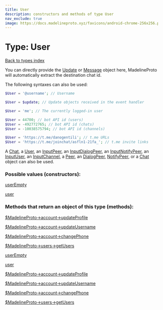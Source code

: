 ```yaml
---
title: User
description: constructors and methods of type User
nav_exclude: true
image: https://docs.madelineproto.xyz/favicons/android-chrome-256x256.png
---
```

# Type: User
[Back to types index](index.md)

You can directly provide the [Update](Update.md) or [Message](Message.md) object here, MadelineProto will automatically extract the destination chat id.

The following syntaxes can also be used:

```php
$User = '@username'; // Username

$User = $update; // Update objects received in the event handler

$User = 'me'; // The currently logged-in user

$User = 44700; // bot API id (users)
$User = -492772765; // bot API id (chats)
$User = -10038575794; // bot API id (channels)

$User = 'https://t.me/danogentili'; // t.me URLs
$User = 'https://t.me/joinchat/asfln1-21fa_'; // t.me invite links

```

A [Chat](Chat.md), a [User](User.md), an [InputPeer](InputPeer.md), an [InputDialogPeer](InputDialogPeer.md), an [InputNotifyPeer](InputNotifyPeer.md), an [InputUser](InputUser.md), an [InputChannel](InputChannel.md), a [Peer](Peer.md), an [DialogPeer](DialogPeer.md), [NotifyPeer](NotifyPeer.md), or a [Chat](Chat.md) object can also be used.




### Possible values (constructors):

[userEmpty](/API_docs/constructors/userEmpty.md)  

[user](/API_docs/constructors/user.md)  



### Methods that return an object of this type (methods):

[$MadelineProto->account->updateProfile](/API_docs/methods/account.updateProfile.md)  

[$MadelineProto->account->updateUsername](/API_docs/methods/account.updateUsername.md)  

[$MadelineProto->account->changePhone](/API_docs/methods/account.changePhone.md)  

[$MadelineProto->users->getUsers](/API_docs/methods/users.getUsers.md)  



[userEmpty](/API_docs/constructors/userEmpty.md)  

[user](/API_docs/constructors/user.md)  

[$MadelineProto->account->updateProfile](/API_docs/methods/account.updateProfile.md)  

[$MadelineProto->account->updateUsername](/API_docs/methods/account.updateUsername.md)  

[$MadelineProto->account->changePhone](/API_docs/methods/account.changePhone.md)  

[$MadelineProto->users->getUsers](/API_docs/methods/users.getUsers.md)  

